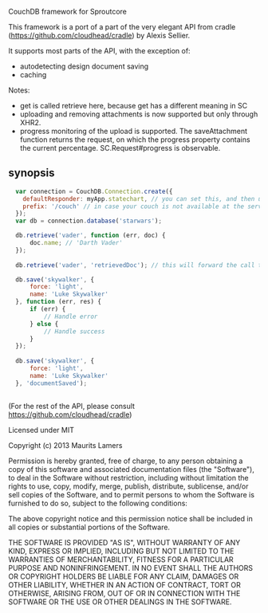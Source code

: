 CouchDB framework for Sproutcore

This framework is a port of a part of the very elegant API from cradle 
(https://github.com/cloudhead/cradle) by Alexis Sellier.

It supports most parts of the API, with the exception of:
- autodetecting design document saving
- caching

Notes:
- get is called retrieve here, because get has a different meaning in SC
- uploading and removing attachments is now supported but only through XHR2.
- progress monitoring of the upload is supported. The saveAttachment function returns the request,
  on which the progress property contains the current percentage. SC.Request#progress is observable.

synopsis
--------

``` js
  var connection = CouchDB.Connection.create({
    defaultResponder: myApp.statechart, // you can set this, and then use strings for the notifier functions
    prefix: '/couch' // in case your couch is not available at the server root.
  });
  var db = connection.database('starwars');

  db.retrieve('vader', function (err, doc) {
      doc.name; // 'Darth Vader'
  });
  
  db.retrieve('vader', 'retrievedDoc'); // this will forward the call to the statechart

  db.save('skywalker', {
      force: 'light',
      name: 'Luke Skywalker'
  }, function (err, res) {
      if (err) {
          // Handle error
      } else {
          // Handle success
      }
  });
  
  db.save('skywalker', {
      force: 'light',
      name: 'Luke Skywalker'
  }, 'documentSaved');
  
```

(For the rest of the API, please consult https://github.com/cloudhead/cradle)

Licensed under MIT

Copyright (c) 2013 Maurits Lamers

Permission is hereby granted, free of charge, to any person obtaining a copy
of this software and associated documentation files (the "Software"), to deal
in the Software without restriction, including without limitation the rights
to use, copy, modify, merge, publish, distribute, sublicense, and/or sell
copies of the Software, and to permit persons to whom the Software is
furnished to do so, subject to the following conditions:

The above copyright notice and this permission notice shall be included in
all copies or substantial portions of the Software.

THE SOFTWARE IS PROVIDED "AS IS", WITHOUT WARRANTY OF ANY KIND, EXPRESS OR
IMPLIED, INCLUDING BUT NOT LIMITED TO THE WARRANTIES OF MERCHANTABILITY,
FITNESS FOR A PARTICULAR PURPOSE AND NONINFRINGEMENT. IN NO EVENT SHALL THE
AUTHORS OR COPYRIGHT HOLDERS BE LIABLE FOR ANY CLAIM, DAMAGES OR OTHER
LIABILITY, WHETHER IN AN ACTION OF CONTRACT, TORT OR OTHERWISE, ARISING FROM,
OUT OF OR IN CONNECTION WITH THE SOFTWARE OR THE USE OR OTHER DEALINGS IN
THE SOFTWARE.
 
